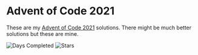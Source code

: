 Advent of Code 2021
=====================

These are my [Advent of Code 2021][aoc] solutions. There might be much better solutions but these are mine.

![Days Completed](https://img.shields.io/badge/days%20completed-13-red?style=for-the-badge) ![Stars](https://img.shields.io/badge/stars%20⭐-26-yellow?style=for-the-badge)

[aoc]: https://adventofcode.com/2021
